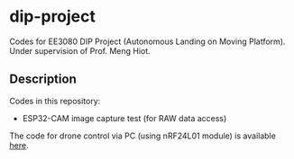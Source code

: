 # dip-project
Codes for EE3080 DIP Project (Autonomous Landing on Moving Platform).
Under supervision of Prof. Meng Hiot.  

## Description
Codes in this repository:  
* ESP32-CAM image capture test (for RAW data access)  

The code for drone control via PC (using nRF24L01 module) is available [here](https://github.com/AndrianH18/nrf24_JJRC_H36_pc).
